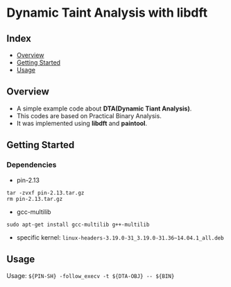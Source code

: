 # Dynamic Taint Analysis with libdft

## Index

  - [Overview](#overview) 
  - [Getting Started](#getting-started)
  - [Usage](#Usage)

## Overview

- A simple example code about **DTA(Dynamic Tiant Analysis)**.
- This codes are based on Practical Binary Analysis.
- It was implemented using **libdft** and **paintool**.

## Getting Started

### Dependencies

- pin-2.13

```
tar -zvxf pin-2.13.tar.gz
rm pin-2.13.tar.gz
```

- gcc-multilib

```
sudo apt-get install gcc-multilib g++-multilib
```

- specific kernel: `linux-headers-3.19.0-31_3.19.0-31.36~14.04.1_all.deb`

## Usage

Usage: `${PIN-SH} -follow_execv -t ${DTA-OBJ} -- ${BIN}`
